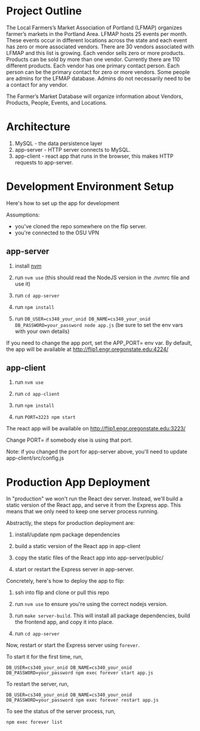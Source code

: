# Project Outline

The Local Farmers’s Market Association of Portland (LFMAP) organizes farmer’s
markets in the Portland Area. LFMAP hosts 25 events per month. These events
occur in different locations across the state and each event has zero or more
associated vendors. There are 30 vendors associated with LFMAP and this list is
growing. Each vendor sells zero or more products. Products can be sold by more
than one vendor. Currently there are 110 different products. Each vendor has one
primary contact person. Each person can be the primary contact for zero or more
vendors. Some people are admins for the LFMAP database. Admins do not
necessarily need to be a contact for any vendor.

The Farmer’s Market Database will organize information about Vendors, Products,
People, Events, and Locations.

# Architecture

1. MySQL - the data persistence layer
2. app-server - HTTP server connects to MySQL.
3. app-client - react app that runs in the browser, this makes HTTP requests to
   app-server.

# Development Environment Setup

Here's how to set up the app for development

Assumptions:

* you've cloned the repo somewhere on the flip server.
* you're connected to the OSU VPN

## app-server

1. install [nvm](https://github.com/nvm-sh/nvm)

2. run `nvm use` (this should read the NodeJS version in the .nvmrc file and use it)

3. run `cd app-server`

4. run `npm install`

5. run
   `DB_USER=cs340_your_onid DB_NAME=cs340_your_onid DB_PASSWORD=your_password node app.js`
   (be sure to set the env vars with your own details)

If you need to change the app port, set the APP_PORT= env var. By default, the
app will be available at http://flip1.engr.oregonstate.edu:4224/

## app-client

1. run `nvm use`

2. run `cd app-client`

3. run `npm install`

4. run `PORT=3223 npm start`

The react app will be available on http://flip1.engr.oregonstate.edu:3223/

Change PORT= if somebody else is using that port.

Note: if you changed the port for app-server above, you'll need to update
app-client/src/config.js

# Production App Deployment

In "production" we won't run the React dev server. Instead, we'll build a static
version of the React app, and serve it from the Express app. This means that we
only need to keep one server process running.

Abstractly, the steps for production deployment are:

1. install/update npm package dependencies

2. build a static version of the React app in app-client

3. copy the static files of the React app into app-server/public/

4. start or restart the Express server in app-server.

Concretely, here's how to deploy the app to flip:

1. ssh into flip and clone or pull this repo

2. run `nvm use` to ensure you're using the correct nodejs version.

3. run `make server-build`. This will install all package dependencies, build
   the frontend app, and copy it into place.

4. run `cd app-server`

Now, restart or start the Express server using `forever`. 

To start it for the first time, run,

``` 
DB_USER=cs340_your_onid DB_NAME=cs340_your_onid DB_PASSWORD=your_password npm exec forever start app.js
```

To restart the server, run,
```
DB_USER=cs340_your_onid DB_NAME=cs340_your_onid DB_PASSWORD=your_password npm exec forever restart app.js
```

To see the status of the server process, run,
```
npm exec forever list
```

